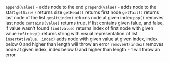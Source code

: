 `append(value)` - adds node to the end
`prepend(value)` - adds node to the start
`getSize()` returns size
`getHead()` returns first node
`getTail()` returns last node of the list
`getAt(index)` returns node at given index
`pop()` removes last node
`contains(value)` returns true, if list contains given falue, and false, if value wasn't found
`find(value)` returns index of first node with given value
`toString()` returns string with visual representation of list
`insertAt(value, index)` adds node with given value at given index, index below 0 and higher than length will throw an error
`removeAt(index)` removes node at given index, index below 0 and higher than length - 1 will throw an error
